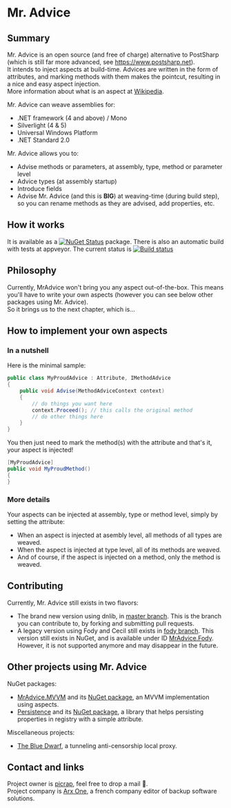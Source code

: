 # Mr. Advice

## Summary

Mr. Advice is an open source (and free of charge) alternative to PostSharp (which is still far more advanced, see https://www.postsharp.net).  
It intends to inject aspects at build-time. Advices are written in the form of attributes, and marking methods with them makes the pointcut, resulting in a nice and easy aspect injection.  
More information about what is an aspect at [Wikipedia](http://en.wikipedia.org/wiki/Aspect-oriented_programming).  

Mr. Advice can weave assemblies for:

* .NET framework (4 and above) / Mono
* Silverlight (4 & 5)
* Universal Windows Platform 
* .NET Standard 2.0

Mr. Advice allows you to:
* Advise methods or parameters, at assembly, type, method or parameter level
* Advice types (at assembly startup)
* Introduce fields
* Advise Mr. Advice (and this is **BIG**) at weaving-time (during build step), so you can rename methods as they are advised, add properties, etc.

## How it works

It is available as a [![NuGet Status](http://img.shields.io/nuget/v/MrAdvice.svg?style=flat-square)](https://www.nuget.org/packages/MrAdvice) package. There is also an automatic build with tests at appveyor. The current status is [![Build status](https://ci.appveyor.com/api/projects/status/96i8xbxf954x79vw?svg=true)](https://ci.appveyor.com/project/picrap/mradvice)


## Philosophy

Currently, MrAdvice won't bring you any aspect out-of-the-box.
This means you'll have to write your own aspects (however you can see below other packages using Mr. Advice).  
So it brings us to the next chapter, which is...

## How to implement your own aspects

### In a nutshell

Here is the minimal sample:
```csharp
public class MyProudAdvice : Attribute, IMethodAdvice
{
    public void Advise(MethodAdviceContext context)
    {
        // do things you want here
        context.Proceed(); // this calls the original method
        // do other things here
    }
}
```
You then just need to mark the method(s) with the attribute and that's it, your aspect is injected!

```csharp
[MyProudAdvice]
public void MyProudMethod()
{
}
```

### More details

Your aspects can be injected at assembly, type or method level, simply by setting the attribute:

* When an aspect is injected at asembly level, all methods of all types are weaved.
* When the aspect is injected at type level, all of its methods are weaved.
* And of course, if the aspect is injected on a method, only the method is weaved.

## Contributing

Currently, Mr. Advice still exists in two flavors:
* The brand new version using dnlib, in [master branch](https://github.com/ArxOne/MrAdvice). This is the branch you can contribute to, by forking and submitting pull requests.
* A legacy version using Fody and Cecil still exists in [fody branch](https://github.com/ArxOne/MrAdvice/tree/fody). This version still exists in NuGet, and is available under ID [MrAdvice.Fody](https://www.nuget.org/packages/MrAdvice.Fody/). However, it is not supported anymore and may disappear in the future.

## Other projects using Mr. Advice

NuGet packages:
 * [MrAdvice.MVVM](https://github.com/ArxOne/MrAdvice.MVVM) and its [NuGet package](https://www.nuget.org/packages/MrAdvice.MVVM/), an MVVM implementation using aspects.
 * [Persistence](https://github.com/ArxOne/Persistence) and its [NuGet package](https://www.nuget.org/packages/ArxOne.Persistence/), a library that helps persisting properties in registry with a simple attribute.

Miscellaneous projects:

 * [The Blue Dwarf](https://github.com/picrap/BlueDwarf), a tunneling anti-censorship local proxy.

## Contact and links

Project owner is [picrap](https://github.com/picrap), feel free to drop a mail :email:.  
Project company is [Arx One](http://arx.one), a french company editor of backup software solutions.  

